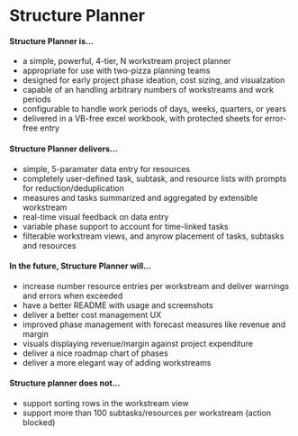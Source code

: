 # Structure Planner

#### Structure Planner is...
- a simple, powerful, 4-tier, N workstream project planner 
- appropriate for use with two-pizza planning teams
- designed for early project phase ideation, cost sizing, and visualzation
- capable of an handling arbitrary numbers of workstreams and work periods
- configurable to handle work periods of days, weeks, quarters, or years
- delivered in a VB-free excel workbook, with protected sheets for error-free entry

#### Structure Planner delivers...
- simple, 5-paramater data entry for resources
- completely user-defined task, subtask, and resource lists with prompts for reduction/deduplication
- measures and tasks summarized and aggregated by extensible workstream
- real-time visual feedback on data entry
- variable phase support to account for time-linked tasks
- filterable workstream views, and anyrow placement of tasks, subtasks and resources

#### In the future, Structure Planner will...
- increase number resource entries per workstream and deliver warnings and errors when exceeded
- have a better README with usage and screenshots
- deliver a better cost management UX
- improved phase management with forecast measures like revenue and margin
- visuals displaying revenue/margin against project expenditure
- deliver a nice roadmap chart of phases
- deliver a more elegant way of adding workstreams

#### Structure planner does not...
- support sorting rows in the workstream view
- support more than 100 subtasks/resources per workstream (action blocked)

